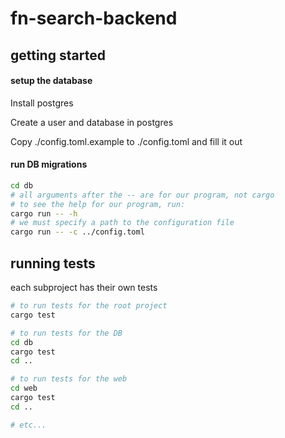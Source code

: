 # fn-search-backend

## getting started

#### setup the database

Install postgres

Create a user and database in postgres

Copy ./config.toml.example to ./config.toml and fill it out

#### run DB migrations

```bash
cd db
# all arguments after the -- are for our program, not cargo
# to see the help for our program, run:
cargo run -- -h
# we must specify a path to the configuration file
cargo run -- -c ../config.toml
```

## running tests

each subproject has their own tests

```bash
# to run tests for the root project
cargo test

# to run tests for the DB
cd db
cargo test
cd ..

# to run tests for the web
cd web
cargo test
cd ..

# etc...
```
